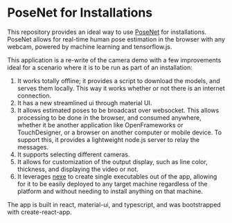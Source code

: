 # PoseNet for Installations

This repository provides an ideal way to use [PoseNet](https://github.com/tensorflow/tfjs-models/tree/master/posenet) for installations.
PoseNet allows for real-time human pose estimation in the browser with any webcam, powered by machine learning and tensorflow.js.

This application is a re-write of the camera demo with a few improvements ideal for a scenario where it is to be run as part of an installation:

1.  It works totally offline; it provides a script to download the models, and serves them locally.  This way it works whether or not there is an internet connection.
2.  It has a new streamlined ui through material UI.
3.  It allows estimated poses to be broadcast over websocket.  This allows processing to be done in the browser, and consumed anywhere, whether it be another application like OpenFrameworks or TouchDesigner, or a browser on another computer or mobile device.  To support this, it provides a lightweight node.js server to relay the messages.
4.  It supports selecting different cameras.
5.  It allows for customization of the output display, such as line color, thickness, and displaying the video or not.
6.  It leverages [nexe](https://github.com/nexe/nexe) to create single executables out of the app, allowing for it to be easily deployed to any target machine regardless of the platform and without needing to install anything on that machine.

The app is built in react, material-ui, and typescript, and was bootstrapped with create-react-app.
